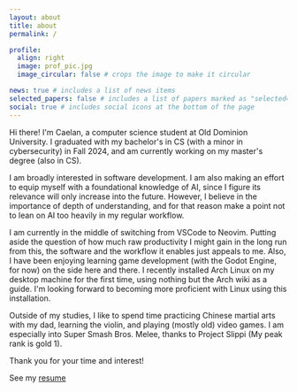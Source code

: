 ```yaml
---
layout: about
title: about
permalink: /

profile:
  align: right
  image: prof_pic.jpg
  image_circular: false # crops the image to make it circular

news: true # includes a list of news items
selected_papers: false # includes a list of papers marked as "selected={true}"
social: true # includes social icons at the bottom of the page
---
```

Hi there!
I'm Caelan, a computer science student at Old Dominion University. I graduated with my bachelor's in CS (with a minor in cybersecurity) in Fall 2024, and am currently working on my master's degree (also in CS).

I am broadly interested in software development. I am also making an effort to equip myself with a foundational knowledge of AI, since I figure its relevance will only increase into the future. However, I believe in the importance of depth of understanding, and for that reason make a point not to lean on AI too heavily in my regular workflow.

I am currently in the middle of switching from VSCode to Neovim. Putting aside the question of how much raw productivity I might gain in the long run from this, the software and the workflow it enables just appeals to me.
Also, I have been enjoying learning game development (with the Godot Engine, for now) on the side here and there.
I recently installed Arch Linux on my desktop machine for the first time, using nothing but the Arch wiki as a guide. I'm looking forward to becoming more proficient with Linux using this installation.

Outside of my studies, I like to spend time practicing Chinese martial arts with my dad, learning the violin, and playing (mostly old) video games. I am especially into Super Smash Bros. Melee, thanks to Project Slippi (My peak rank is gold 1).

Thank you for your time and interest!

See my [resume](https://docs.google.com/document/d/1b69ufbFxaSX3kxWfkA9YS07-4RhZJoLx/edit?usp=sharing&ouid=100863321041232277149&rtpof=true&sd=true)
